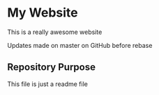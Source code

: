 # My Website

This is a really awesome website

Updates made on master on GitHub before rebase


## Repository Purpose

This file is just a readme file
